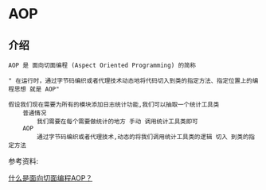 # AOP

## 介绍

    AOP 是 面向切面编程 (Aspect Oriented Programming) 的简称

    " 在运行时，通过字节码编织或者代理技术动态地将代码切入到类的指定方法、指定位置上的编程思想 就是 AOP"

    假设我们现在需要为所有的模块添加日志统计功能,我们可以抽取一个统计工具类
        普通情况
            我们需要在每个需要做统计的地方 手动 调用统计工具类即可
        AOP
            通过字节码编织或者代理技术,动态的将我们调用统计工具类的逻辑 切入 到类的指定方法

参考资料:

[什么是面向切面编程AOP？](https://www.zhihu.com/question/24863332)